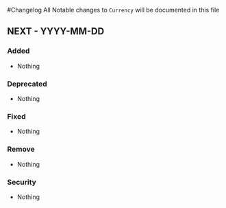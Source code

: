 #Changelog
All Notable changes to `Currency` will be documented in this file

## NEXT - YYYY-MM-DD

### Added
- Nothing

### Deprecated
- Nothing

### Fixed
- Nothing

### Remove
- Nothing

### Security
- Nothing